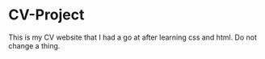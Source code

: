 # CV-Project
This is my CV website that I had a go at after learning css and html.
Do not change a thing.

